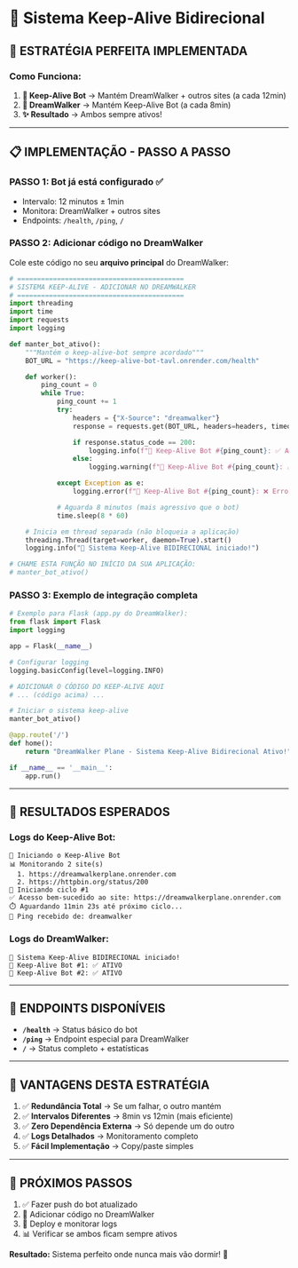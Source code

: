 # 🔄 Sistema Keep-Alive Bidirecional

## 🎯 **ESTRATÉGIA PERFEITA IMPLEMENTADA**

### **Como Funciona:**

1. **🤖 Keep-Alive Bot** → Mantém DreamWalker + outros sites (a cada 12min)
2. **🌟 DreamWalker** → Mantém Keep-Alive Bot (a cada 8min)
3. **✨ Resultado** → Ambos sempre ativos!

---

## 📋 **IMPLEMENTAÇÃO - PASSO A PASSO**

### **PASSO 1: Bot já está configurado ✅**

- Intervalo: 12 minutos ± 1min
- Monitora: DreamWalker + outros sites
- Endpoints: `/health`, `/ping`, `/`

### **PASSO 2: Adicionar código no DreamWalker**

Cole este código no seu **arquivo principal** do DreamWalker:

```python
# ==========================================
# SISTEMA KEEP-ALIVE - ADICIONAR NO DREAMWALKER
# ==========================================
import threading
import time
import requests
import logging

def manter_bot_ativo():
    """Mantém o keep-alive-bot sempre acordado"""
    BOT_URL = "https://keep-alive-bot-tavl.onrender.com/health"

    def worker():
        ping_count = 0
        while True:
            ping_count += 1
            try:
                headers = {"X-Source": "dreamwalker"}
                response = requests.get(BOT_URL, headers=headers, timeout=30)

                if response.status_code == 200:
                    logging.info(f"🤖 Keep-Alive Bot #{ping_count}: ✅ ATIVO")
                else:
                    logging.warning(f"🤖 Keep-Alive Bot #{ping_count}: ⚠️ Status {response.status_code}")

            except Exception as e:
                logging.error(f"🤖 Keep-Alive Bot #{ping_count}: ❌ Erro: {e}")

            # Aguarda 8 minutos (mais agressivo que o bot)
            time.sleep(8 * 60)

    # Inicia em thread separada (não bloqueia a aplicação)
    threading.Thread(target=worker, daemon=True).start()
    logging.info("🚀 Sistema Keep-Alive BIDIRECIONAL iniciado!")

# CHAME ESTA FUNÇÃO NO INÍCIO DA SUA APLICAÇÃO:
# manter_bot_ativo()
```

### **PASSO 3: Exemplo de integração completa**

```python
# Exemplo para Flask (app.py do DreamWalker):
from flask import Flask
import logging

app = Flask(__name__)

# Configurar logging
logging.basicConfig(level=logging.INFO)

# ADICIONAR O CÓDIGO DO KEEP-ALIVE AQUI
# ... (código acima) ...

# Iniciar o sistema keep-alive
manter_bot_ativo()

@app.route('/')
def home():
    return "DreamWalker Plane - Sistema Keep-Alive Bidirecional Ativo!"

if __name__ == '__main__':
    app.run()
```

---

## 🎉 **RESULTADOS ESPERADOS**

### **Logs do Keep-Alive Bot:**

```
🚀 Iniciando o Keep-Alive Bot
📊 Monitorando 2 site(s)
  1. https://dreamwalkerplane.onrender.com
  2. https://httpbin.org/status/200
🔄 Iniciando ciclo #1
✅ Acesso bem-sucedido ao site: https://dreamwalkerplane.onrender.com
⏱️ Aguardando 11min 23s até próximo ciclo...
📡 Ping recebido de: dreamwalker
```

### **Logs do DreamWalker:**

```
🚀 Sistema Keep-Alive BIDIRECIONAL iniciado!
🤖 Keep-Alive Bot #1: ✅ ATIVO
🤖 Keep-Alive Bot #2: ✅ ATIVO
```

---

## 🔧 **ENDPOINTS DISPONÍVEIS**

- **`/health`** → Status básico do bot
- **`/ping`** → Endpoint especial para DreamWalker
- **`/`** → Status completo + estatísticas

---

## 🎯 **VANTAGENS DESTA ESTRATÉGIA**

1. ✅ **Redundância Total** → Se um falhar, o outro mantém
2. ✅ **Intervalos Diferentes** → 8min vs 12min (mais eficiente)
3. ✅ **Zero Dependência Externa** → Só depende um do outro
4. ✅ **Logs Detalhados** → Monitoramento completo
5. ✅ **Fácil Implementação** → Copy/paste simples

---

## 🚀 **PRÓXIMOS PASSOS**

1. ✅ Fazer push do bot atualizado
2. 🔧 Adicionar código no DreamWalker
3. 🎉 Deploy e monitorar logs
4. 📊 Verificar se ambos ficam sempre ativos

**Resultado:** Sistema perfeito onde nunca mais vão dormir! 🎯
